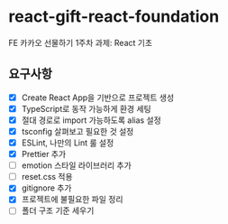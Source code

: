 # react-gift-react-foundation
FE 카카오 선물하기 1주차 과제: React 기초
## 요구사항
- [X] Create React App을 기반으로 프로젝트 생성
- [X] TypeScript로 동작 가능하게 환경 세팅
- [X] 절대 경로로 import 가능하도록 alias 설정
- [X] tsconfig 살펴보고 필요한 것 설정
- [X] ESLint, 나만의 Lint 룰 설정
- [X] Prettier 추가
- [ ] emotion 스타일 라이브러리 추가
- [ ] reset.css 적용
- [X] gitignore 추가
- [X] 프로젝트에 불필요한 파일 정리
- [ ] 폴더 구조 기준 세우기